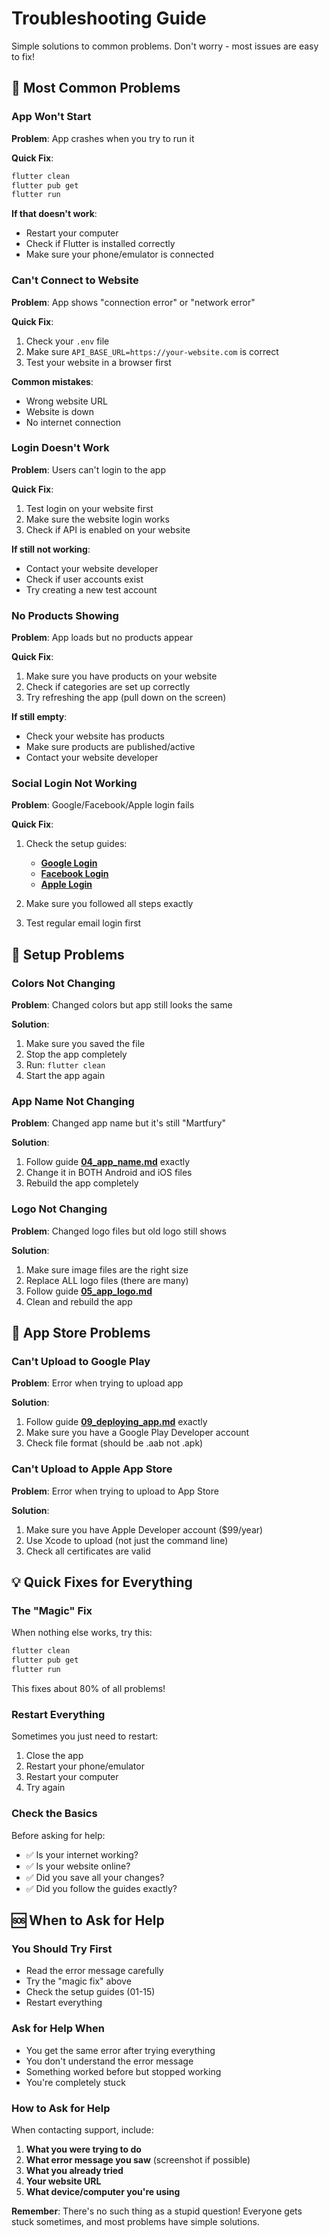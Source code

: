 # Troubleshooting Guide

Simple solutions to common problems. Don't worry - most issues are easy to fix!

## 🚨 Most Common Problems

### App Won't Start
**Problem**: App crashes when you try to run it

**Quick Fix**:
```bash
flutter clean
flutter pub get
flutter run
```

**If that doesn't work**:
- Restart your computer
- Check if Flutter is installed correctly
- Make sure your phone/emulator is connected

### Can't Connect to Website
**Problem**: App shows "connection error" or "network error"

**Quick Fix**:
1. Check your `.env` file
2. Make sure `API_BASE_URL=https://your-website.com` is correct
3. Test your website in a browser first

**Common mistakes**:
- Wrong website URL
- Website is down
- No internet connection

### Login Doesn't Work
**Problem**: Users can't login to the app

**Quick Fix**:
1. Test login on your website first
2. Make sure the website login works
3. Check if API is enabled on your website

**If still not working**:
- Contact your website developer
- Check if user accounts exist
- Try creating a new test account

### No Products Showing
**Problem**: App loads but no products appear

**Quick Fix**:
1. Make sure you have products on your website
2. Check if categories are set up correctly
3. Try refreshing the app (pull down on the screen)

**If still empty**:
- Check your website has products
- Make sure products are published/active
- Contact your website developer

### Social Login Not Working
**Problem**: Google/Facebook/Apple login fails

**Quick Fix**:
1. Check the setup guides:
   - **[Google Login](14_google_login_setup.md)**
   - **[Facebook Login](15_facebook_login_setup.md)**
   - **[Apple Login](13_apple_login_setup.md)**

2. Make sure you followed all steps exactly
3. Test regular email login first

## 🔧 Setup Problems

### Colors Not Changing
**Problem**: Changed colors but app still looks the same

**Solution**:
1. Make sure you saved the file
2. Stop the app completely
3. Run: `flutter clean`
4. Start the app again

### App Name Not Changing
**Problem**: Changed app name but it's still "Martfury"

**Solution**:
1. Follow guide **[04_app_name.md](04_app_name.md)** exactly
2. Change it in BOTH Android and iOS files
3. Rebuild the app completely

### Logo Not Changing
**Problem**: Changed logo files but old logo still shows

**Solution**:
1. Make sure image files are the right size
2. Replace ALL logo files (there are many)
3. Follow guide **[05_app_logo.md](05_app_logo.md)**
4. Clean and rebuild the app

## 📱 App Store Problems

### Can't Upload to Google Play
**Problem**: Error when trying to upload app

**Solution**:
1. Follow guide **[09_deploying_app.md](09_deploying_app.md)** exactly
2. Make sure you have a Google Play Developer account
3. Check file format (should be .aab not .apk)

### Can't Upload to Apple App Store
**Problem**: Error when trying to upload to App Store

**Solution**:
1. Make sure you have Apple Developer account ($99/year)
2. Use Xcode to upload (not just the command line)
3. Check all certificates are valid

## 💡 Quick Fixes for Everything

### The "Magic" Fix
When nothing else works, try this:

```bash
flutter clean
flutter pub get
flutter run
```

This fixes about 80% of all problems!

### Restart Everything
Sometimes you just need to restart:
1. Close the app
2. Restart your phone/emulator
3. Restart your computer
4. Try again

### Check the Basics
Before asking for help:
- ✅ Is your internet working?
- ✅ Is your website online?
- ✅ Did you save all your changes?
- ✅ Did you follow the guides exactly?

## 🆘 When to Ask for Help

### You Should Try First
- Read the error message carefully
- Try the "magic fix" above
- Check the setup guides (01-15)
- Restart everything

### Ask for Help When
- You get the same error after trying everything
- You don't understand the error message
- Something worked before but stopped working
- You're completely stuck

### How to Ask for Help
When contacting support, include:
1. **What you were trying to do**
2. **What error message you saw** (screenshot if possible)
3. **What you already tried**
4. **Your website URL**
5. **What device/computer you're using**

**Remember**: There's no such thing as a stupid question! Everyone gets stuck sometimes, and most problems have simple solutions.
